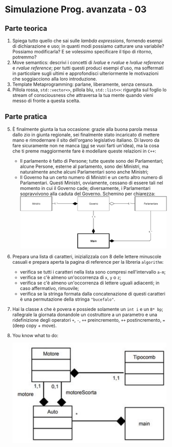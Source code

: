 # Simulazione Prog. avanzata - 03
## Parte teorica
1. Spiega tutto quello che sai sulle _lambda expressions_, fornendo esempi di dichiarazione e uso; in quanti modi possiamo catturare una variabile? Possiamo modificarla? E se volessimo specificare il tipo di ritorno, potremmo?
2. Move semantics: descrivi i concetti di _lvalue_ e _rvalue_ e _lvalue reference_ e _rvalue reference_; per tutti questi produci esempi d'uso, ma soffermati in particolare sugli ultimi e approfondisci ulteriormente le motivazioni che soggiacciono alla loro introduzione. 
3. Template Metaprogramming: parlane, liberamente, senza censura.
4. Pillola rossa, `std::vector<>`, pillola blu, `std::list<>`: rigurgita sul foglio lo stream of consciousness che attraversa la tua mente quando vieni messo di fronte a questa scelta.
## Parte pratica
5. È finalmente giunta la tua occasione: grazie alla buona parola messa dallo zio in giunta regionale, sei finalmente stato incaricato di mettere mano e rimodernare il sito dell'organo legislativo italiano. Di lavoro da fare sicuramente non ne manca ([qui](http://www.parlamento.it/home) se vuoi farti un'idea), ma la cosa che ti preme maggiormente fare è modellare queste relazioni in `C++`:
   * Il parlamento è fatto di Persone; tutte queste sono dei Parlamentari; alcune Persone, esterne al parlamento, sono dei Ministri, ma naturalmente anche alcuni Parlamentari sono anche Ministri;
   * Il Governo ha un certo numero di Ministri e un certo altro numero di Parlamentari. Questi Ministri, ovviamente, cessano di essere tali nel momento in cui il Governo cade; diversamente, i Parlamentari sopravvivono alla caduta del Governo. Schemino per chiarezza: ![uml](assets/es5.png)
6. Prepara una lista di caratteri, inizializzala con $8$ delle lettere minuscole casuali e prepara aperta la pagina di reference per la libreria `algorithm`:
   * verifica se tutti i caratteri nella lista sono compresi nell'intervallo `a-m`;
   * verifica se c'è almeno un'occorrenza di `x`, `y` o `z`;
   * verifica se c'è almeno un'occorrenza di lettere uguali adiacenti; in caso affermativo, rimuovile;
   * verifica se la stringa formata dalla concatenazione di questi caratteri è una permutazione della stringa `"bucefalo"`.
7. Hai la classe `A` che è povera e possiede solamente un `int i` e un `B* bp`; rallegrale la giornata donandole un costruttore a un parametro e una ridefinizione degli operatori `+`, `-`, `++` preincremento, `++` postincremento, `=` (deep copy + move).
8. You know what to do: 
   
   ![es8](assets/es8.png)